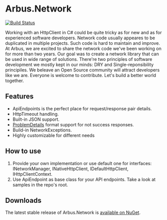 # Arbus.Network
[![Build Status](https://dev.azure.com/arbus/Arbus.Network/_apis/build/status/Arbus.Network?branchName=refs%2Fpull%2F1%2Fmerge)](https://dev.azure.com/arbus/Arbus.Network/_build/latest?definitionId=40&branchName=refs%2Fpull%2F1%2Fmerge)

Working with an HttpClient in C# could be quite tricky as for new and as for experienced software developers. Network code usually appeares to be duplicated in multiple projects. Such code is hard to maintain and improve.
At Arbus, we are excited to share the network code we've been working on for more than two years. Our goal was to create a network library that can be used in wide range of solutions. There're two principles of software development we mostly kept in our minds: DRY and Single-reponsibility principiles. We beleave an Open Source community will attract developers like we are. Everyone is welcome to contribute. Let's build a better world together.

## Features
- ApiEndpoints is the perfect place for request/response pair details.
- HttpTimeout handling.
- Built-in JSON support.
- [ProblemDetails](https://tools.ietf.org/html/rfc7807) format support for not success responses.
- Build-in NetworkExceptions.
- Highly customizable for different needs

## How to use
1. Provide your own implementation or use default one for interfaces: INetworkManager, INativeHttpClient, IDefaultHttpClient, IHttpClientContext.
2. Use ApiEndpoint as base class for your API endpoints.
Take a look at samples in the repo's root.

## Downloads

The latest stable release of Arbus.Network is [available on NuGet](https://www.nuget.org/packages/Arbus.Network/).

